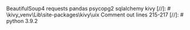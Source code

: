 BeautifulSoup4
requests
pandas
psycopg2
sqlalchemy
kivy
[//]: # \kivy_venv\Lib\site-packages\kivy\uix Comment out lines 215-217
[//]: # python 3.9.2
